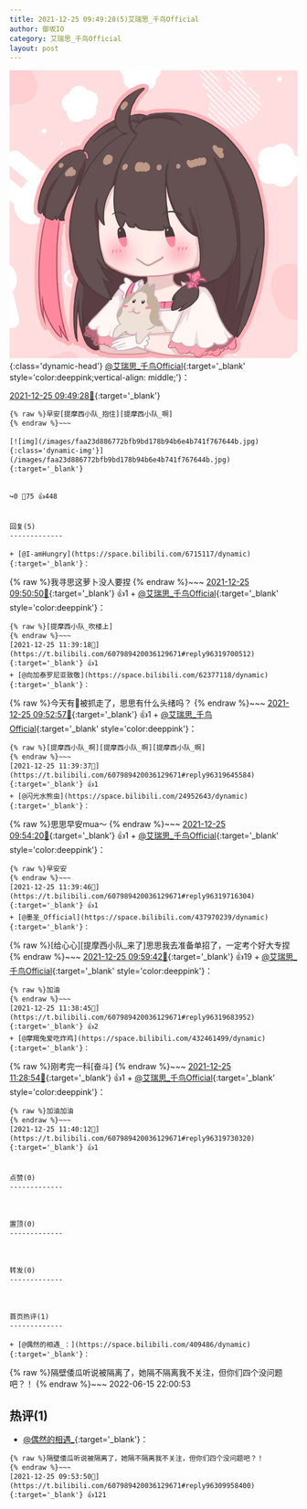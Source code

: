 ```yaml
---
title: 2021-12-25 09:49:28(5)艾瑞思_千鸟Official
author: 御坂IO
category: 艾瑞思_千鸟Official
layout: post
---
```


![img](/images/7e08840c56f251de28bdf766b647bd5fe9a5d50a.jpg){:class='dynamic-head'}
[@艾瑞思_千鸟Official](https://space.bilibili.com/1090010845/dynamic){:target='_blank' style='color:deeppink;vertical-align: middle;'}：

[2021-12-25 09:49:28🔗](https://t.bilibili.com/607989420036129671){:target='_blank'}

~~~
{% raw %}早安[提摩西小队_抱住][提摩西小队_啊]
{% endraw %}~~~

[![img](/images/faa23d886772bfb9bd178b94b6e4b741f767644b.jpg){:class='dynamic-img'}](/images/faa23d886772bfb9bd178b94b6e4b741f767644b.jpg){:target='_blank'}


↪️0 💬75 👍448


回复(5)
-------------

+ [@I-amHungry](https://space.bilibili.com/6715117/dynamic){:target='_blank'}：
~~~
{% raw %}我寻思这萝卜没人要捏
{% endraw %}~~~
[2021-12-25 09:50:50🔗](https://t.bilibili.com/607989420036129671#reply96309787984){:target='_blank'} 👍1
    + [@艾瑞思_千鸟Official](https://space.bilibili.com/1090010845/dynamic){:target='_blank' style='color:deeppink'}：
~~~
{% raw %}[提摩西小队_吹楼上]
{% endraw %}~~~
[2021-12-25 11:39:18🔗](https://t.bilibili.com/607989420036129671#reply96319700512){:target='_blank'} 👍1
+ [@向加泰罗尼亚致敬](https://space.bilibili.com/62377118/dynamic){:target='_blank'}：
~~~
{% raw %}今天有🐷被抓走了，思思有什么头绪吗？
{% endraw %}~~~
[2021-12-25 09:52:57🔗](https://t.bilibili.com/607989420036129671#reply96309868016){:target='_blank'} 👍1
    + [@艾瑞思_千鸟Official](https://space.bilibili.com/1090010845/dynamic){:target='_blank' style='color:deeppink'}：
~~~
{% raw %}[提摩西小队_啊][提摩西小队_啊][提摩西小队_啊]
{% endraw %}~~~
[2021-12-25 11:39:37🔗](https://t.bilibili.com/607989420036129671#reply96319645584){:target='_blank'} 👍1
+ [@闪光水熊虫](https://space.bilibili.com/24952643/dynamic){:target='_blank'}：
~~~
{% raw %}思思早安mua～
{% endraw %}~~~
[2021-12-25 09:54:20🔗](https://t.bilibili.com/607989420036129671#reply96309971632){:target='_blank'} 👍1
    + [@艾瑞思_千鸟Official](https://space.bilibili.com/1090010845/dynamic){:target='_blank' style='color:deeppink'}：
~~~
{% raw %}早安安
{% endraw %}~~~
[2021-12-25 11:39:46🔗](https://t.bilibili.com/607989420036129671#reply96319716304){:target='_blank'} 👍1
+ [@墨圣_Official](https://space.bilibili.com/437970239/dynamic){:target='_blank'}：
~~~
{% raw %}[给心心][提摩西小队_来了]思思我去准备单招了，一定考个好大专捏
{% endraw %}~~~
[2021-12-25 09:59:42🔗](https://t.bilibili.com/607989420036129671#reply96310371456){:target='_blank'} 👍19
    + [@艾瑞思_千鸟Official](https://space.bilibili.com/1090010845/dynamic){:target='_blank' style='color:deeppink'}：
~~~
{% raw %}加油
{% endraw %}~~~
[2021-12-25 11:38:45🔗](https://t.bilibili.com/607989420036129671#reply96319683952){:target='_blank'} 👍2
+ [@摩羯兔爱吃炸鸡](https://space.bilibili.com/432461499/dynamic){:target='_blank'}：
~~~
{% raw %}刚考完一科[奋斗]
{% endraw %}~~~
[2021-12-25 11:28:54🔗](https://t.bilibili.com/607989420036129671#reply96318574288){:target='_blank'} 👍1
    + [@艾瑞思_千鸟Official](https://space.bilibili.com/1090010845/dynamic){:target='_blank' style='color:deeppink'}：
~~~
{% raw %}加油加油
{% endraw %}~~~
[2021-12-25 11:40:12🔗](https://t.bilibili.com/607989420036129671#reply96319730320){:target='_blank'} 👍1


点赞(0)
-------------



置顶(0)
-------------



转发(0)
-------------



首页热评(1)
-------------

+ [@偶然的相遇_：](https://space.bilibili.com/409486/dynamic){:target='_blank'}：
~~~
{% raw %}隔壁倭瓜听说被隔离了，她隔不隔离我不关注，但你们四个没问题吧？！
{% endraw %}~~~
2022-06-15 22:00:53


热评(1)
-------------

+ [@偶然的相遇_](https://space.bilibili.com/409486/dynamic){:target='_blank'}：
~~~
{% raw %}隔壁倭瓜听说被隔离了，她隔不隔离我不关注，但你们四个没问题吧？！
{% endraw %}~~~
[2021-12-25 09:53:50🔗](https://t.bilibili.com/607989420036129671#reply96309958400){:target='_blank'} 👍121



